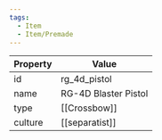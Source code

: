 ```yaml
---
tags:
  - Item
  - Item/Premade
---
```


| Property | Value                |
| -------- | -------------------- |
| id       | rg_4d_pistol         |
| name     | RG-4D Blaster Pistol |
| type     | [[Crossbow]]         |
| culture  | [[separatist]]       |


